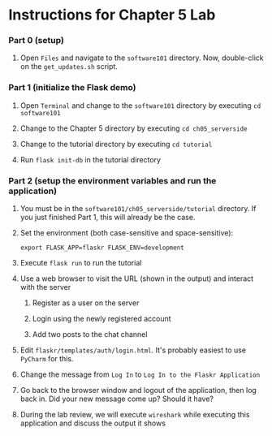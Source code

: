 # Instructions for Chapter 5 Lab

### Part 0 (setup)

1. Open `Files` and navigate to the `software101` directory.
Now, double-click on the `get_updates.sh` script.

### Part 1 (initialize the Flask demo)

1. Open `Terminal` and change to the `software101` directory by executing `cd software101`

2. Change to the Chapter 5 directory by executing `cd ch05_serverside`

3. Change to the tutorial directory by executing `cd tutorial`

4. Run `flask init-db` in the tutorial directory

### Part 2 (setup the environment variables and run the application)

1. You must be in the `software101/ch05_serverside/tutorial` directory.
If you just finished Part 1, this will already be the case.

2. Set the environment (both case-sensitive and space-sensitive):

    `export FLASK_APP=flaskr FLASK_ENV=development`

3. Execute `flask run` to run the tutorial

4. Use a web browser to visit the URL (shown in the output) and interact with the server

    1. Register as a user on the server

    2. Login using the newly registered account

    3. Add two posts to the chat channel

5. Edit `flaskr/templates/auth/login.html`.  It's probably easiest to use `PyCharm` for this.

6. Change the message from `Log In` to `Log In to the Flaskr Application`

7. Go back to the browser window and logout of the application, then log
back in.  Did your new message come up?  Should it have?

8. During the lab review, we will execute `wireshark` while executing this application and
discuss the output it shows
